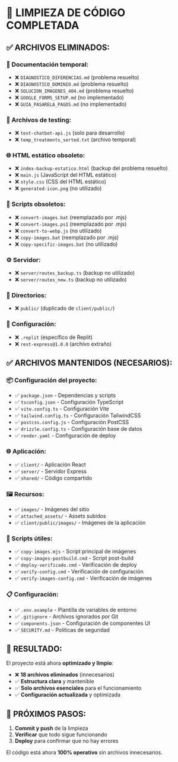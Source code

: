 # 🧹 LIMPIEZA DE CÓDIGO COMPLETADA

## ✅ **ARCHIVOS ELIMINADOS:**

### **📄 Documentación temporal:**
- ❌ `DIAGNOSTICO_DIFERENCIAS.md` (problema resuelto)
- ❌ `DIAGNOSTICO_DOMINIO.md` (problema resuelto)  
- ❌ `SOLUCION_IMAGENES_404.md` (problema resuelto)
- ❌ `GOOGLE_FORMS_SETUP.md` (no implementado)
- ❌ `GUIA_PASARELA_PAGOS.md` (no implementado)

### **🧪 Archivos de testing:**
- ❌ `test-chatbot-api.js` (solo para desarrollo)
- ❌ `temp_treatments_sorted.txt` (archivo temporal)

### **🌐 HTML estático obsoleto:**
- ❌ `index-backup-estatico.html` (backup del problema resuelto)
- ❌ `main.js` (JavaScript del HTML estático)
- ❌ `style.css` (CSS del HTML estático)
- ❌ `generated-icon.png` (no utilizado)

### **🔧 Scripts obsoletos:**
- ❌ `convert-images.bat` (reemplazado por .mjs)
- ❌ `convert-images.ps1` (reemplazado por .mjs)
- ❌ `convert-to-webp.js` (no utilizado)
- ❌ `copy-images.bat` (reemplazado por .mjs)
- ❌ `copy-specific-images.bat` (no utilizado)

### **⚙️ Servidor:**
- ❌ `server/routes_backup.ts` (backup no utilizado)
- ❌ `server/routes_new.ts` (backup no utilizado)

### **📁 Directorios:**
- ❌ `public/` (duplicado de `client/public/`)

### **🔧 Configuración:**
- ❌ `.replit` (específico de Replit)
- ❌ `rest-express@1.0.0` (archivo extraño)

## ✅ **ARCHIVOS MANTENIDOS (NECESARIOS):**

### **📦 Configuración del proyecto:**
- ✅ `package.json` - Dependencias y scripts
- ✅ `tsconfig.json` - Configuración TypeScript
- ✅ `vite.config.ts` - Configuración Vite
- ✅ `tailwind.config.ts` - Configuración TailwindCSS
- ✅ `postcss.config.js` - Configuración PostCSS
- ✅ `drizzle.config.ts` - Configuración base de datos
- ✅ `render.yaml` - Configuración de deploy

### **🌐 Aplicación:**
- ✅ `client/` - Aplicación React
- ✅ `server/` - Servidor Express
- ✅ `shared/` - Código compartido

### **🖼️ Recursos:**
- ✅ `images/` - Imágenes del sitio
- ✅ `attached_assets/` - Assets subidos
- ✅ `client/public/images/` - Imágenes de la aplicación

### **🔧 Scripts útiles:**
- ✅ `copy-images.mjs` - Script principal de imágenes
- ✅ `copy-images-postbuild.cmd` - Script post-build
- ✅ `deploy-verificado.cmd` - Verificación de deploy
- ✅ `verify-config.cmd` - Verificación de configuración
- ✅ `verify-images-config.cmd` - Verificación de imágenes

### **📋 Configuración:**
- ✅ `.env.example` - Plantilla de variables de entorno
- ✅ `.gitignore` - Archivos ignorados por Git
- ✅ `components.json` - Configuración de componentes UI
- ✅ `SECURITY.md` - Políticas de seguridad

## 🎯 **RESULTADO:**

El proyecto está ahora **optimizado y limpio**:
- ❌ **18 archivos eliminados** (innecesarios)
- ✅ **Estructura clara** y mantenible
- ✅ **Solo archivos esenciales** para el funcionamiento
- ✅ **Configuración actualizada** y optimizada

## 🚀 **PRÓXIMOS PASOS:**

1. **Commit y push** de la limpieza
2. **Verificar** que todo sigue funcionando
3. **Deploy** para confirmar que no hay errores

El código está ahora **100% operativo** sin archivos innecesarios.
